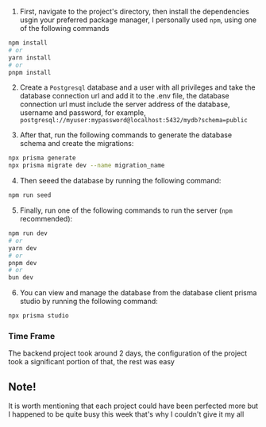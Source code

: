 1. First, navigate to the project's directory, then install the dependencies usgin your preferred package manager, I personally used `npm`, using one of the following commands

```bash
npm install
# or
yarn install
# or
pnpm install
```

2. Create a `Postgresql` database and a user with all privileges and take the database connection url and add it to the .env file, the database connection url must include the server address of the database, username and password, for example, `postgresql://myuser:mypassword@localhost:5432/mydb?schema=public`

3. After that, run the following commands to generate the database schema and create the migrations:

```bash
npx prisma generate
npx prisma migrate dev --name migration_name
```

4. Then seeed the database by running the following command:

```bash
npm run seed
```

5. Finally, run one of the following commands to run the server (`npm` recommended):

```bash
npm run dev
# or
yarn dev
# or
pnpm dev
# or
bun dev
```

6. You can view and manage the database from the database client prisma studio by running the following command:

```bash
npx prisma studio
```

### Time Frame

The backend project took around 2 days, the configuration of the project took a significant portion of that, the rest was easy

## Note!

It is worth mentioning that each project could have been perfected more but I happened to be quite busy this week that's why I couldn't give it my all
